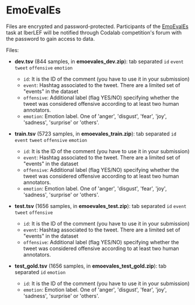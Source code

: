 # EmoEvalEs

Files are encrypted and password-protected. Participants of the [EmoEvalEs](https://competitions.codalab.org/competitions/28682) task at IberLEF will be notified through Codalab competition's forum with the password to gain access to data.

Files:

* **dev.tsv** (844 samples, in **emoevales_dev.zip**): tab separated `id` `event` `tweet` `offensive` `emotion`
  - `id`: It is the ID of the comment (you have to use it in your submission)
  - `event`: Hashtag associated to the tweet. There are a limited set of "events" in the dataset
  - `offensive`: Additional label (flag YES/NO) specifying whether the tweet was considered offensive according to at least two human annotators.
  - `emotion`: Emotion label. One of 'anger', 'disgust', 'fear', 'joy', 'sadness', 'surprise' or 'others'.

* **train.tsv** (5723 samples, in **emoevales_train.zip**): tab separated `id` `event` `tweet` `offensive` `emotion`
  - `id`: It is the ID of the comment (you have to use it in your submission)
  - `event`: Hashtag associated to the tweet. There are a limited set of "events" in the dataset
  - `offensive`: Additional label (flag YES/NO) specifying whether the tweet was considered offensive according to at least two human annotators.
  - `emotion`: Emotion label. One of 'anger', 'disgust', 'fear', 'joy', 'sadness', 'surprise' or 'others'.

* **test.tsv** (1656 samples, in **emoevales_test.zip**): tab separated `id` `event` `tweet` `offensive`
  - `id`: It is the ID of the comment (you have to use it in your submission)
  - `event`: Hashtag associated to the tweet. There are a limited set of "events" in the dataset
  - `offensive`: Additional label (flag YES/NO) specifying whether the tweet was considered offensive according to at least two human annotators.

* **test_gold.tsv** (1656 samples, in **emoevales_test_gold.zip**): tab separated `id` `emotion`
  - `id`: It is the ID of the comment (you have to use it in your submission)
  - `emotion`: Emotion label. One of 'anger', 'disgust', 'fear', 'joy', 'sadness', 'surprise' or 'others'.
